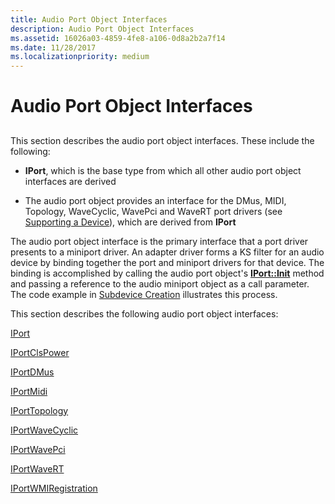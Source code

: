```yaml
---
title: Audio Port Object Interfaces
description: Audio Port Object Interfaces
ms.assetid: 16026a03-4859-4fe8-a106-0d8a2b2a7f14
ms.date: 11/28/2017
ms.localizationpriority: medium
---
```


# Audio Port Object Interfaces

## <span id="ddk_audio_port_object_interfaces_ks"></span><span id="DDK_AUDIO_PORT_OBJECT_INTERFACES_KS"></span>


This section describes the audio port object interfaces. These include the following:

- **IPort**, which is the base type from which all other audio port object interfaces are derived

- The audio port object provides an interface for the DMus, MIDI, Topology, WaveCyclic, WavePci and WaveRT port drivers (see [Supporting a Device](./supporting-a-device.md)), which are derived from **IPort**

The audio port object interface is the primary interface that a port driver presents to a miniport driver. An adapter driver forms a KS filter for an audio device by binding together the port and miniport drivers for that device. The binding is accomplished by calling the audio port object's [**IPort::Init**](/windows-hardware/drivers/ddi/portcls/nf-portcls-iport-init) method and passing a reference to the audio miniport object as a call parameter. The code example in [Subdevice Creation](./subdevice-creation.md) illustrates this process.

This section describes the following audio port object interfaces:

[IPort](/windows-hardware/drivers/ddi/portcls/nn-portcls-iport)

[IPortClsPower](/windows-hardware/drivers/ddi/portcls/nn-portcls-iportclspower)

[IPortDMus](/windows-hardware/drivers/ddi/dmusicks/nn-dmusicks-iportdmus)

[IPortMidi](/windows-hardware/drivers/ddi/portcls/nn-portcls-iportmidi)

[IPortTopology](/windows-hardware/drivers/ddi/portcls/nn-portcls-iporttopology)

[IPortWaveCyclic](/windows-hardware/drivers/ddi/portcls/nn-portcls-iportwavecyclic)

[IPortWavePci](/windows-hardware/drivers/ddi/portcls/nn-portcls-iportwavepci)

[IPortWaveRT](/windows-hardware/drivers/ddi/portcls/nn-portcls-iportwavert)

[IPortWMIRegistration](/windows-hardware/drivers/ddi/portcls/nn-portcls-iportwmiregistration)

